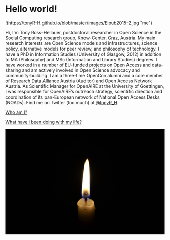 # Hello world!

!(https://tonyR-H.github.io/blob/master/images/Elpub2015-2.jpg "me")

Hi, I'm Tony Ross-Hellauer, postdoctoral researcher in Open Science in the Social Computing research group, Know-Center, Graz, Austria. My main research interests are Open Science models and infrastructures, science policy, alternative models for peer review, and philosophy of technology. I have a PhD in Information Studies (University of Glasgow, 2012) in addition to MA (Philosophy) and MSc (Information and Library Studies) degrees. I have worked in a number of EU-funded projects on Open Access and data-sharing and am actively involved in Open Science advocacy and community-building. I am a three-time OpenCon alumni and a core member of Research Data Alliance Austria (Auditor) and Open Access Network Austria. As Scientific Manager for OpenAIRE at the University of Goettingen, I was responsible for OpenAIRE’s outreach strategy, scientific direction and coordination of its pan-European network of National Open Access Desks (NOADs). Find me on Twitter (too much) at [@tonyR_H](http://twitter.com/tonyR_H).


[Who am I?](about.md "Who am i?")

[What have i been doing with my life?](cv.md "CV")

![Image](/2017-06-26-06-54-45.jpg)
